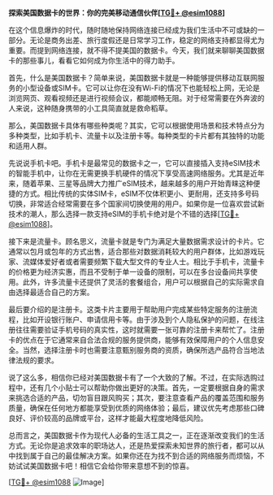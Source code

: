 **探索美国数据卡的世界：你的完美移动通信伙伴[[TG💪+ @esim1088](https://t.me/s/esim1088)]**

在这个信息爆炸的时代，随时随地保持网络连接已经成为我们生活中不可或缺的一部分。无论是商务出差、旅行度假还是日常学习工作，稳定的网络支持都显得尤为重要。而提到网络连接，就不得不提美国的数据卡。今天，我们就来聊聊美国数据卡的那些事儿，看看它如何成为你生活中的得力助手。

首先，什么是美国数据卡？简单来说，美国数据卡就是一种能够提供移动互联网服务的小型设备或SIM卡。它可以让你在没有Wi-Fi的情况下也能轻松上网，无论是浏览网页、观看视频还是进行视频会议，都能顺畅无阻。对于经常需要在外奔波的人来说，这种随身携带的小工具简直就是救命稻草。

那么，美国数据卡具体有哪些种类呢？其实，它可以根据使用场景和技术特点分为多种类型，比如手机卡、流量卡以及注册卡等。每种类型的卡片都有其独特的功能和适用人群。

先说说手机卡吧。手机卡是最常见的数据卡之一，它可以直接插入支持eSIM技术的智能手机中，让你在无需更换手机硬件的情况下享受高速网络服务。尤其是近年来，随着苹果、三星等品牌大力推广eSIM技术，越来越多的用户开始青睐这种便捷的方式。相比传统的实体SIM卡，eSIM不仅体积更小、更耐用，还支持多号码切换，非常适合经常需要在多个国家间切换使用的用户。如果你是一位喜欢尝试新技术的潮人，那么选择一款支持eSIM的手机卡绝对是个不错的选择[[TG💪+ @esim1088](https://t.me/s/esim1088)]。

接下来是流量卡。顾名思义，流量卡就是专门为满足大量数据需求设计的卡片。它通常以包月或包年的方式出售，适合那些对数据消耗较大的用户群体，比如游戏玩家、流媒体爱好者或者需要频繁下载大型文件的专业人士。相比于手机卡，流量卡的价格更为经济实惠，而且不受制于单一设备的限制，可以在多台设备间共享使用。此外，许多流量卡还提供了灵活的套餐组合，用户可以根据自己的实际需求自由选择最适合自己的方案。

最后要介绍的是注册卡。这类卡片主要用于帮助用户完成某些特定服务的注册流程，比如开设银行账户、申请信用卡等。由于涉及到个人隐私保护的问题，在线注册往往需要验证手机号码的真实性，这时就需要一张可靠的注册卡来帮忙了。注册卡的优点在于它通常来自合法合规的服务提供商，能够有效保障用户的个人信息安全。当然，选择注册卡时也需要注意甄别服务商的资质，确保所选产品符合当地法律法规的要求。

说了这么多，相信你已经对美国数据卡有了一个大致的了解。不过，在实际选购过程中，还有几个小贴士可以帮助你做出更好的决策。首先，一定要根据自身的需求来挑选合适的产品，切勿盲目跟风购买；其次，要注意查看产品的覆盖范围和服务质量，确保在任何地方都能享受到优质的网络体验；最后，建议优先考虑那些口碑良好、评价较高的品牌或平台，这样才能最大程度地降低风险。

总而言之，美国数据卡作为现代人必备的生活工具之一，正在逐渐改变我们的生活方式。无论你是追求效率的职场达人，还是热爱探索未知世界的旅行者，都可以从中找到属于自己的最佳解决方案。如果你还在为找不到合适的网络服务而烦恼，不妨试试美国数据卡吧！相信它会给你带来意想不到的惊喜。

[[TG💪+ @esim1088](https://t.me/s/esim1088) ![Image](https://i.postimg.cc/4NQfJmqS/Snipaste-2025-05-13-00-14-12.png)]